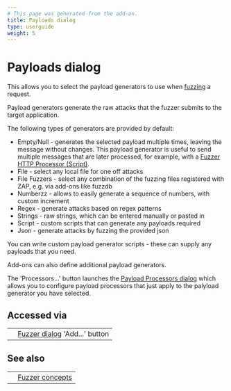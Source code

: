 ```yaml
---
# This page was generated from the add-on.
title: Payloads dialog
type: userguide
weight: 5
---
```


# Payloads dialog

This allows you to select the payload generators to use when [fuzzing](/docs/desktop/addons/fuzzer/) a request.

Payload generators generate the raw attacks that the fuzzer submits to the target application.

The following types of generators are provided by default:

- Empty/Null - generates the selected payload multiple times, leaving the message without changes. This payload generator is useful to send multiple messages that are later processed, for example, with a [Fuzzer HTTP Processor (Script)](/docs/desktop/addons/fuzzer/httpmessageprocessors/).
- File - select any local file for one off attacks
- File Fuzzers - select any combination of the fuzzing files registered with ZAP, e.g. via add-ons like fuzzdb
- Numberzz - allows to easily generate a sequence of numbers, with custom increment
- Regex - generate attacks based on regex patterns
- Strings - raw strings, which can be entered manually or pasted in
- Script - custom scripts that can generate any payloads required
- Json - generate attacks by fuzzing the provided json

You can write custom payload generator scripts - these can supply any payloads that you need.

Add-ons can also define additional payload generators.

The 'Processors...' button launches the [Payload Processors dialog](/docs/desktop/addons/fuzzer/processors/) which allows you to configure payload processors that just apply to the palyload generator you have selected.

## Accessed via

|     |                                                                        |
| --- | ---------------------------------------------------------------------- |
|     | [Fuzzer dialog](/docs/desktop/addons/fuzzer/dialogue/) 'Add...' button |

## See also

|     |                                                 |
| --- | ----------------------------------------------- |
|     | [Fuzzer concepts](/docs/desktop/addons/fuzzer/) |
